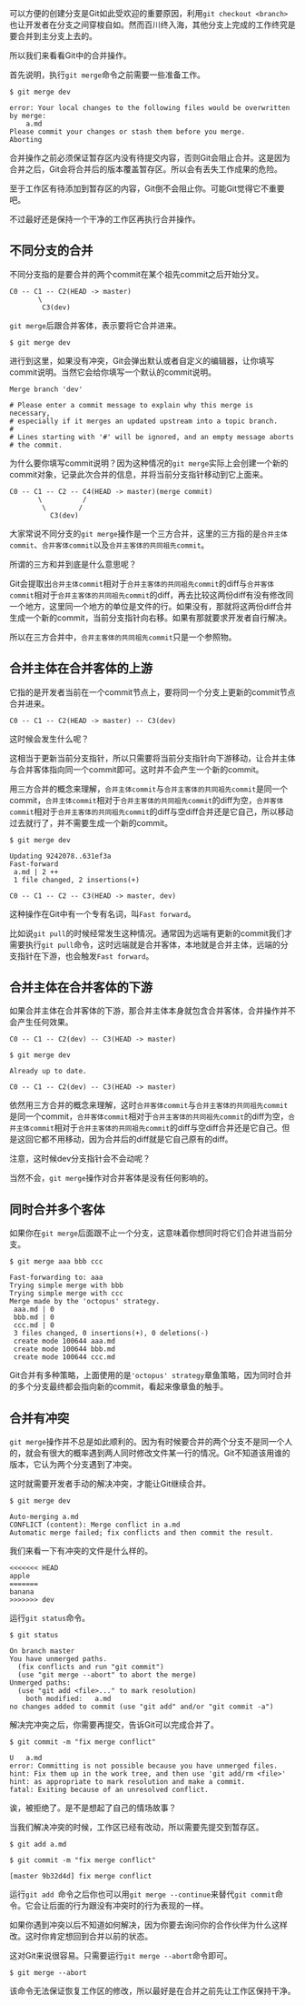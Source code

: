可以方便的创建分支是Git如此受欢迎的重要原因，利用`git checkout <branch>`也让开发者在分支之间穿梭自如。然而百川终入海，其他分支上完成的工作终究是要合并到主分支上去的。

所以我们来看看Git中的合并操作。

首先说明，执行`git merge`命令之前需要一些准备工作。

```
$ git merge dev

error: Your local changes to the following files would be overwritten by merge:
	a.md
Please commit your changes or stash them before you merge.
Aborting
```

合并操作之前必须保证暂存区内没有待提交内容，否则Git会阻止合并。这是因为合并之后，Git会将合并后的版本覆盖暂存区。所以会有丢失工作成果的危险。

至于工作区有待添加到暂存区的内容，Git倒不会阻止你。可能Git觉得它不重要吧。

不过最好还是保持一个干净的工作区再执行合并操作。

## 不同分支的合并

不同分支指的是要合并的两个commit在某个祖先commit之后开始分叉。

```
C0 -- C1 -- C2(HEAD -> master)
       \
        C3(dev)
```

`git merge`后跟合并客体，表示要将它合并进来。

```
$ git merge dev
```

进行到这里，如果没有冲突，Git会弹出默认或者自定义的编辑器，让你填写commit说明。当然它会给你填写一个默认的commit说明。

```
Merge branch 'dev'

# Please enter a commit message to explain why this merge is necessary,
# especially if it merges an updated upstream into a topic branch.
#
# Lines starting with '#' will be ignored, and an empty message aborts
# the commit.
```

为什么要你填写commit说明？因为这种情况的`git merge`实际上会创建一个新的commit对象，记录此次合并的信息，并将当前分支指针移动到它上面来。

```
C0 -- C1 -- C2 -- C4(HEAD -> master)(merge commit)
       \          /
        \        /
          C3(dev)
```

大家常说不同分支的`git merge`操作是一个三方合并，这里的三方指的是`合并主体commit`、`合并客体commit`以及`合并主客体的共同祖先commit`。

所谓的三方和并到底是什么意思呢？

Git会提取出`合并主体commit`相对于`合并主客体的共同祖先commit`的diff与`合并客体commit`相对于`合并主客体的共同祖先commit`的diff，再去比较这两份diff有没有修改同一个地方，这里同一个地方的单位是文件的行。如果没有，那就将这两份diff合并生成一个新的commit，当前分支指针向右移。如果有那就要求开发者自行解决。

所以在三方合并中，`合并主客体的共同祖先commit`只是一个参照物。

## 合并主体在合并客体的上游

它指的是开发者当前在一个commit节点上，要将同一个分支上更新的commit节点合并进来。

```
C0 -- C1 -- C2(HEAD -> master) -- C3(dev)
```

这时候会发生什么呢？

这相当于更新当前分支指针，所以只需要将当前分支指针向下游移动，让合并主体与合并客体指向同一个commit即可。这时并不会产生一个新的commit。

用三方合并的概念来理解，`合并主体commit`与`合并主客体的共同祖先commit`是同一个commit，`合并主体commit`相对于`合并主客体的共同祖先commit`的diff为空，`合并客体commit`相对于`合并主客体的共同祖先commit`的diff与空diff合并还是它自己，所以移动过去就行了，并不需要生成一个新的commit。

```
$ git merge dev

Updating 9242078..631ef3a
Fast-forward
 a.md | 2 ++
 1 file changed, 2 insertions(+)
```

```
C0 -- C1 -- C2 -- C3(HEAD -> master, dev)
```

这种操作在Git中有一个专有名词，叫`Fast forward`。

比如说`git pull`的时候经常发生这种情况。通常因为远端有更新的commit我们才需要执行`git pull`命令，这时远端就是合并客体，本地就是合并主体，远端的分支指针在下游，也会触发`Fast forward`。

## 合并主体在合并客体的下游

如果合并主体在合并客体的下游，那合并主体本身就包含合并客体，合并操作并不会产生任何效果。

```
C0 -- C1 -- C2(dev) -- C3(HEAD -> master)
```

```
$ git merge dev

Already up to date.
```

```
C0 -- C1 -- C2(dev) -- C3(HEAD -> master)
```

依然用三方合并的概念来理解，这时`合并客体commit`与`合并主客体的共同祖先commit`是同一个commit，`合并客体commit`相对于`合并主客体的共同祖先commit`的diff为空，`合并主体commit`相对于`合并主客体的共同祖先commit`的diff与空diff合并还是它自己。但是这回它都不用移动，因为合并后的diff就是它自己原有的diff。

注意，这时候dev分支指针会不会动呢？

当然不会，`git merge`操作对合并客体是没有任何影响的。

## 同时合并多个客体

如果你在`git merge`后面跟不止一个分支，这意味着你想同时将它们合并进当前分支。

```
$ git merge aaa bbb ccc

Fast-forwarding to: aaa
Trying simple merge with bbb
Trying simple merge with ccc
Merge made by the 'octopus' strategy.
 aaa.md | 0
 bbb.md | 0
 ccc.md | 0
 3 files changed, 0 insertions(+), 0 deletions(-)
 create mode 100644 aaa.md
 create mode 100644 bbb.md
 create mode 100644 ccc.md
```

Git合并有多种策略，上面使用的是`'octopus' strategy`章鱼策略，因为同时合并的多个分支最终都会指向新的commit，看起来像章鱼的触手。

## 合并有冲突

`git merge`操作并不总是如此顺利的。因为有时候要合并的两个分支不是同一个人的，就会有很大的概率遇到两人同时修改文件某一行的情况。Git不知道该用谁的版本，它认为两个分支遇到了冲突。

这时就需要开发者手动的解决冲突，才能让Git继续合并。

```
$ git merge dev

Auto-merging a.md
CONFLICT (content): Merge conflict in a.md
Automatic merge failed; fix conflicts and then commit the result.
```

我们来看一下有冲突的文件是什么样的。

```
<<<<<<< HEAD
apple
=======
banana
>>>>>>> dev
```

运行`git status`命令。

```
$ git status

On branch master
You have unmerged paths.
  (fix conflicts and run "git commit")
  (use "git merge --abort" to abort the merge)
Unmerged paths:
  (use "git add <file>..." to mark resolution)
	both modified:   a.md
no changes added to commit (use "git add" and/or "git commit -a")
```

解决完冲突之后，你需要再提交，告诉Git可以完成合并了。

```
$ git commit -m "fix merge conflict"

U	a.md
error: Committing is not possible because you have unmerged files.
hint: Fix them up in the work tree, and then use 'git add/rm <file>'
hint: as appropriate to mark resolution and make a commit.
fatal: Exiting because of an unresolved conflict.
```

诶，被拒绝了。是不是想起了自己的情场故事？

当我们解决冲突的时候，工作区已经有改动，所以需要先提交到暂存区。

```
$ git add a.md
```

```
$ git commit -m "fix merge conflict"

[master 9b32d4d] fix merge conflict
```

运行`git add `命令之后你也可以用`git merge --continue`来替代`git commit`命令。它会让后面的行为跟没有冲突时的行为表现的一样。

如果你遇到冲突以后不知道如何解决，因为你要去询问你的合作伙伴为什么这样改。这时你肯定想回到合并以前的状态。

这对Git来说很容易。只需要运行`git merge --abort`命令即可。

```
$ git merge --abort
```

该命令无法保证恢复工作区的修改，所以最好是在合并之前先让工作区保持干净。
